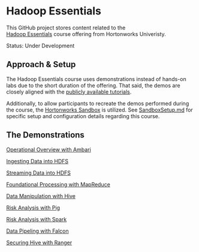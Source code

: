 # Hadoop Essentials

This GitHub project stores content related to the  
[Hadoop Essentials](http://hortonworks.com/training/class/hadoop-essentials/ "Hadoop Essentials")
course offering from Hortonworks Univeristy.

Status: Under Development

## Approach & Setup

The Hadoop Essentials course uses demonstrations instead of hands-on labs due to the
short duration of the offering.  That said, the demos are closely aligned with the
[publicly available tutorials](http://hortonworks.com/products/hortonworks-sandbox/#tutorial_gallery "Tutorials").

Additionally, to allow participants to recreate the demos performed during the course, the 
[Hortonworks Sandbox](http://hortonworks.com/products/hortonworks-sandbox/ "Hortonworks Sandbox") 
is utilized.  See [SandboxSetup.md](./SandboxSetup.md) for specific setup and configuration 
details regarding this course.

## The Demonstrations

[Operational Overview with Ambari](./ambari/README.md)

[Ingesting Data into HDFS](./ingestion/README.md)

[Streaming Data into HDFS](./storm/README.md)

[Foundational Processing with MapReduce](./mapreduce/README.md)

[Data Manipulation with Hive](./hive/README.md)

[Risk Analysis with Pig](./pig/README.md)

[Risk Analysis with Spark](./spark/README.md)

[Data Pipeling with Falcon](./falcon/README.md)

[Securing Hive with Ranger](./ranger/README.md)